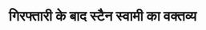 ---
layout: video_post
title: >
    गिरफ्तारी के बाद स्टैन स्वामी का वक्तव्य
author:
section: वीडियो
subsection:
src: https://www.youtube.com/embed/kkGFEbup6o4
primary: true
excerpt: ...<br/>...
image: ank150-5.png
comments: true
share: true
priority: 5
issue: 150
tags: []
facebook: false
---